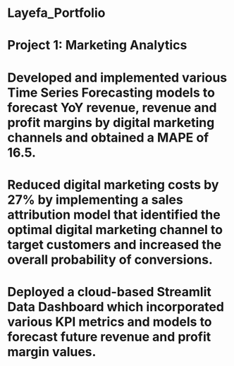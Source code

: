 # Layefa_Portfolio


# Project 1: Marketing Analytics
# Developed and implemented various Time Series Forecasting models to forecast YoY revenue, revenue and profit margins by digital marketing channels and obtained a MAPE of 16.5.
# Reduced digital marketing costs by 27% by implementing a sales attribution model that identified the optimal digital marketing channel to target customers and increased the overall probability of conversions.
# Deployed a cloud-based Streamlit Data Dashboard which incorporated various KPI metrics and models to forecast future revenue and profit margin values.
